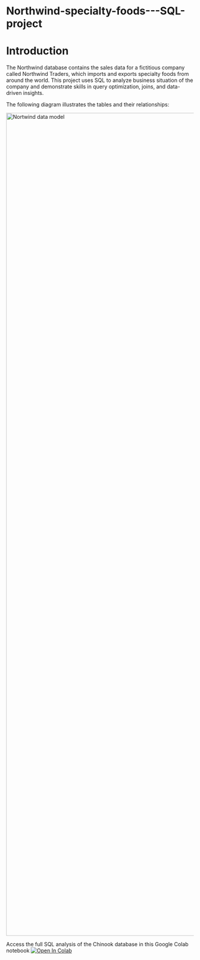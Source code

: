 # Northwind-specialty-foods---SQL-project
# Introduction
The Northwind database contains the sales data for a fictitious company called Northwind Traders, which imports and exports specialty foods from around the world. This project uses SQL to analyze business situation of the company and demonstrate skills in query optimization, joins, and data-driven insights.

The following diagram illustrates the tables and their relationships:

<img width="3584" height="2204" alt="Nortwind data model" src="https://github.com/user-attachments/assets/13375f25-fc53-4001-9d4a-2e9974fe2c2e" />

Access the full SQL analysis of the Chinook database in this Google Colab notebook [![Open In Colab](https://colab.research.google.com/assets/colab-badge.svg)](https://colab.research.google.com/drive/1YjLrpvX2SejdrbU-O2FvSPjgEcUQ5dC0#scrollTo=w3k-_vmk3Gfz)

